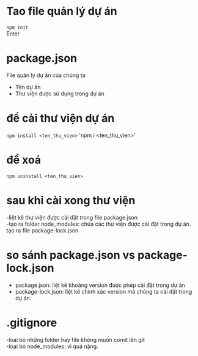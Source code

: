 # Tao file quản lý dự án

`npm init` <br>
Enter <br>

# package.json

File quản lý dự án của chúng ta <br>

- Tên dự án
- Thư viện được sử dụng trong dự án

# để cài thư viện dự án

`npm install <ten_thu_vien>`
'npm i <ten_thu_vien>'

# để xoá

`npm uninstall <ten_thu_vien>`

# sau khi cài xong thư viện

-liệt kê thư viện được cài đặt trong file package.json <br>
-tạo ra folder node_modules: chứa các thư viện được cài đặt trong dự án.
tạo ra file package-lock.json

# so sánh package.json vs package-lock.json
- package.json: liệt kê khoảng version được phép cài đặt trong dự án
- package-lock.json: liệt kê chính xác version mà chúng ta cài đặt trong dự án.

# .gitignore
-loại bỏ những folder hay file không muốn comit lên git <br>
-loại bỏ node_modules: vì quá nặng. <br>
